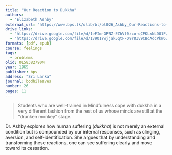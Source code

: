 ```yaml
---
title: "Our Reaction to Dukkha"
authors:
  - "Elizabeth Ashby"
external_url: "https://www.bps.lk/olib/bl/bl026_Ashby_Our-Reactions-to-Dukkha.html"
drive_links:
  - "https://drive.google.com/file/d/1eFIm-GPNZ-EZhVf0zco-qCPKLxNLD01P/view?usp=sharing"
  - "https://drive.google.com/file/d/1v9O1Ywjjak5qtF-O9r8Iv9CBdAdcPkW6/view?usp=drive_link"
formats: [pdf, epub]
course: feelings
tags:
  - problems
olid: OL58382790M
year: 1965
publisher: bps
address: "Sri Lanka"
journal: bodhileaves
number: 26
pages: 11
---
```


> Students who are well-trained in Mindfulness cope
with dukkha in a very different fashion from the rest
of us whose minds are still at the “drunken monkey”
stage.

Dr. Ashby explores how human suffering (*dukkha*) is not merely an external condition but is compounded by our internal responses, such as clinging, aversion, and self‑identification. She argues that by understanding and transforming these reactions, one can see suffering clearly and move toward its cessation.